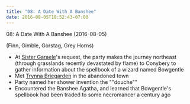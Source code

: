 ```yaml
---
title: "08: A Date With A Banshee"
date: 2016-08-05T18:52:43-07:00
---
```


08: A Date With A Banshee (2016-08-05)

(Finn, Gimble, Gorstag, Grey Horns)

- At [Sister Garaele](../non-player-characters/#wiki-toc-sister-garaele)'s request, the party makes the journey northeast (through grasslands recently devastated by flame) to Conybery to gather information about the spellbook of a wizard named Bowgentle
- Met [Trynna Briegarden](../non-player-characters/#wiki-toc-trynna-briegarden) in the abandoned town
- Party named her shower invention the ""douche""
- Encountered the Banshee Agatha, and learned that Bowgentle's spellbook had been traded to some necromancer a century ago
